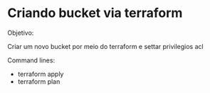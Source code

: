 # Criando bucket via terraform

Objetivo:

Criar um novo bucket por meio do terraform e settar privilegios acl

Command lines:
 - terraform apply
 - terraform plan